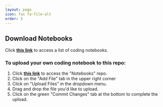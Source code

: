 ```yaml
---
layout: page
icon: fas fa-file-alt
order: 5
---
```



<h2 data-toc-skip>Download Notebooks</h2>

Click <a href="https://github.com/datascience-ed/notebooks"><strong>this link</strong></a> to access a list of coding notebooks.
<br>
<h3 data-toc-skip>To upload your own coding notebook to this repo:</h3>
<ol>
  <li>Click <a href="https://github.com/datascience-ed/notebooks"><strong>this link</strong></a> to access the "Notebooks" repo.</li>
  <li>Click on the "Add File" tab in the upper right corner</li>
  <li>Click on "Upload Files" in the dropdown menu.</li>
  <li>Drag and drop the file you'd like to upload.</li>
  <li>Click on the green "Commit Changes" tab at the bottom to complete the upload.</li>
</ol>